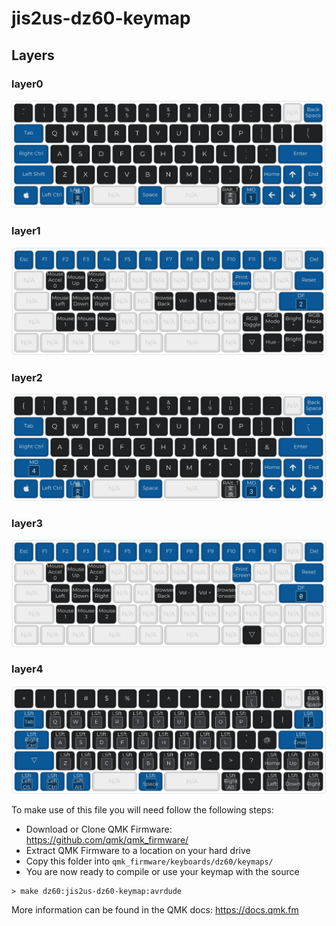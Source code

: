 # jis2us-dz60-keymap

## Layers
### layer0
![Layer0](./img/layer0.png)
### layer1
![Layer1](./img/layer1.png)
### layer2
![Layer2](./img/layer2.png)
### layer3
![Layer3](./img/layer3.png)
### layer4
![Layer4](./img/layer4.png)

To make use of this file you will need follow the following steps:

* Download or Clone QMK Firmware: <https://github.com/qmk/qmk_firmware/>
* Extract QMK Firmware to a location on your hard drive
* Copy this folder into `qmk_firmware/keyboards/dz60/keymaps/`
* You are now ready to compile or use your keymap with the source
```shell
> make dz60:jis2us-dz60-keymap:avrdude
```

More information can be found in the QMK docs: <https://docs.qmk.fm>
